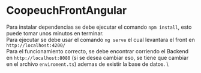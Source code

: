 # CoopeuchFrontAngular
Para instalar dependencias se debe ejecutar el comando `npm install`, esto puede tomar unos minutos en terminar. \
Para ejecutar se debe usar el comando `ng serve` el cual levantara el front en `http://localhost:4200/` \
Para el funcionamiento correcto, se debe encontrar corriendo el Backend en `http://localhost:8080` (si se desea cambiar eso, se tiene que cambiar en el archivo `enviroment.ts`) ademas de existir la base de datos. \